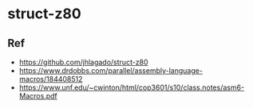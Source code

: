# struct-z80



## Ref
- https://github.com/jhlagado/struct-z80
- https://www.drdobbs.com/parallel/assembly-language-macros/184408512
- https://www.unf.edu/~cwinton/html/cop3601/s10/class.notes/asm6-Macros.pdf


